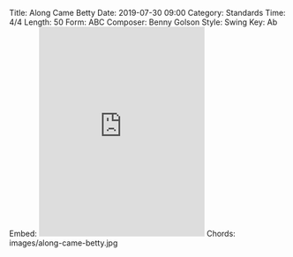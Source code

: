 Title: Along Came Betty
Date: 2019-07-30 09:00
Category: Standards
Time: 4/4
Length: 50
Form: ABC
Composer: Benny Golson
Style: Swing
Key: Ab
Embed: <iframe src="https://open.spotify.com/embed/user/thatdavidmiller/playlist/47snYGzHYvzNYdKGctCFqm" width="300" height="380" frameborder="0" allowtransparency="true" allow="encrypted-media"></iframe>
Chords: images/along-came-betty.jpg
